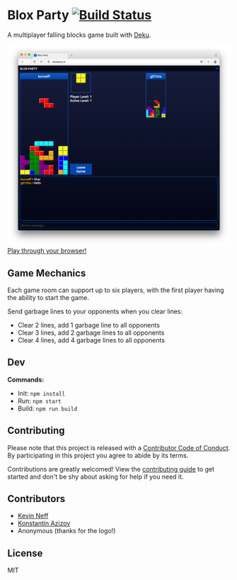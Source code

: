 # Blox Party [![Build Status](https://travis-ci.org/bloxparty/bloxparty.svg?branch=master)](https://travis-ci.org/bloxparty/bloxparty)

A multiplayer falling blocks game built with [Deku](https://github.com/dekujs/deku).

[![screenshot](screen_shot.png)Play through your browser!](http://bloxparty.kvnneff.me/)

## Game Mechanics

Each game room can support up to six players, with the first player having the ability to start the game.

Send garbage lines to your opponents when you clear lines:

* Clear 2 lines, add 1 garbage line to all opponents
* Clear 3 lines, add 2 garbage lines to all opponents
* Clear 4 lines, add 4 garbage lines to all opponents

## Dev

**Commands:**

* Init: `npm install`
* Run: `npm start`
* Build: `npm run build`

## Contributing

Please note that this project is released with a [Contributor Code of Conduct](https://github.com/bloxparty/bloxparty/blob/master/CODE_OF_CONDUCT.md). By participating in this project you agree to abide by its terms.

Contributions are greatly welcomed!  View the [contributing guide](https://github.com/bloxparty/bloxparty/blob/master/CONTRIBUTING.md) to get started and don't be shy about asking for help if you need it.

## Contributors

* [Kevin Neff](https://github.com/kvnneff)
* [Konstantin Azizov](https://github.com/G07cha)
* Anonymous (thanks for the logo!)

## License

MIT
